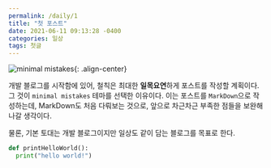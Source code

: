 ```yaml
---
permalink: /daily/1
title: "첫 포스트"
date: 2021-06-11 09:13:28 -0400
categories: 일상
tags: 첫글
---
```

![minimal mistakes][mm]{: .align-center}


개발 블로그를 시작함에 있어, 철칙은 최대한 **일목요연**하게 포스트를 작성할 계획이다. 그 것이 `minimal mistakes` 테마를 선택한 이유이다. 이는 포스트를 `MarkDown`으로 작성하는데, MarkDown도 처음 다뤄보는 것으로, 앞으로 차근차근 부족한 점들을 보완해나갈 생각이다.

물론, 기본 토대는 개발 블로그이지만 일상도 같이 담는 블로그를 목표로 한다.

```python
def printHelloWorld():
  print("hello world!")
```


[mm]: http://jekyllthemes.org/thumbnails/minimal-mistakes.png